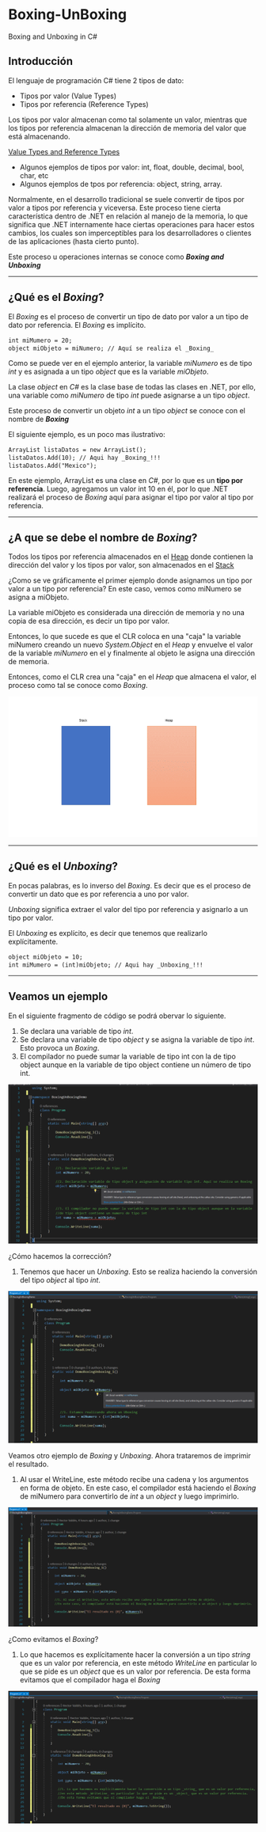# Boxing-UnBoxing
Boxing and Unboxing in C#

## Introducción

El lenguaje de programación C# tiene 2 tipos de dato: 

* Tipos por valor (Value Types)
* Tipos por referencia (Reference Types)

Los tipos por valor almacenan como tal solamente un valor, mientras que los tipos por referencia almacenan la dirección de memoria del valor que está almacenando. 

[Value Types and Reference Types](https://docs.microsoft.com/en-us/dotnet/visual-basic/programming-guide/language-features/data-types/value-types-and-reference-types "Value Types and Reference Types")

* Algunos ejemplos de tipos por valor: int, float, double, decimal, bool, char, etc
* Algunos ejemplos de tpos por referencia: object, string, array.

Normalmente, en el desarrollo tradicional se suele convertir de tipos por valor a tipos por referencia y viceversa. Este proceso tiene cierta característica dentro de .NET en relación al manejo de la memoria, lo que significa que .NET internamente hace ciertas operaciones para hacer estos cambios, los cuales son imperceptibles para los desarrolladores o clientes de las aplicaciones (hasta cierto punto).

Este proceso u operaciones internas se conoce como **_Boxing and Unboxing_**

---

## ¿Qué es el _Boxing_?

El _Boxing_ es el proceso de convertir un tipo de dato por valor a un tipo de dato por referencia. El _Boxing_ es implícito.

```
int miMumero = 20; 
object miObjeto = miNumero; // Aquí se realiza el _Boxing_
```

Como se puede ver en el ejemplo anterior, la variable _miNumero_ es de tipo _int_ y es asignada a un tipo _object_ que es la variable _miObjeto_. 

La clase _object_ en _C#_ es la clase base de todas las clases en .NET, por ello, una variable como _miNumero_ de tipo _int_ puede asignarse a un tipo _object_. 

Este proceso de convertir un objeto _int_ a un tipo _object_ se conoce con el nombre de **_Boxing_**

El siguiente ejemplo, es un poco mas ilustrativo: 

```
ArrayList listaDatos = new ArrayList();
listaDatos.Add(10); // Aqui hay _Boxing_!!!
listaDatos.Add("Mexico");
```

En este ejemplo, ArrayList es una clase en _C#_, por lo que es un **tipo por referencia**. 
Luego, agregamos un valor int 10 en él, por lo que .NET realizará el proceso de _Boxing_ aquí para asignar el tipo por valor al tipo por referencia.

---

## ¿A que se debe el nombre de _Boxing_?

Todos los tipos por referencia almacenados en el [Heap](https://docs.microsoft.com/en-us/cpp/mfc/memory-management-heap-allocation?view=msvc-160 "Memory Management: Heap Allocation") donde contienen la dirección del valor y los tipos por valor, son almacenados en el [Stack](https://www.sciencedirect.com/topics/engineering/stack-memory "Stack Memory")

¿Como se ve gráficamente el primer ejemplo donde asignamos un tipo por valor a un tipo por referencia? En este caso, vemos como miNumero se asigna a miObjeto. 

La variable miObjeto es considerada una dirección de memoria y no una copia de esa dirección, es decir un tipo por valor. 

Entonces, lo que sucede es que el CLR coloca en una "caja" la variable miNumero creando un nuevo _System.Object_ en el _Heap_ y envuelve el valor de la variable _miNumero_ en el y finalmente al objeto le asigna una dirección de memoria.

Entonces, como el CLR crea una "caja" en el _Heap_ que almacena el valor, el proceso como tal se conoce como _Boxing_.

![Image](https://github.com/hevaldes/Boxing-UnBoxing/blob/master/assets/BoxUnbox_1.gif "Boxing")

---

## ¿Qué es el _Unboxing_?

En pocas palabras, es lo inverso del _Boxing_. Es decir que es el proceso de convertir un dato que es por referencia a uno por valor. 

_Unboxing_ significa extraer el valor del tipo por referencia y asignarlo a un tipo por valor. 

El _Unboxing_ es explícito, es decir que tenemos que realizarlo explícitamente.

```
object miObjeto = 10; 
int miMumero = (int)miObjeto; // Aqui hay _Unboxing_!!!
```
---

## Veamos un ejemplo

En el siguiente fragmento de código se podrá obervar lo siguiente. 

1. Se declara una variable de tipo _int_.
2. Se declara una variable de tipo _object_ y se asigna la variable de tipo _int_. Esto provoca un _Boxing_.
3. El compilador no puede sumar la variable de tipo int con la de tipo object aunque en la variable de tipo object contiene un número de tipo int. 

![Image](https://github.com/hevaldes/Boxing-UnBoxing/blob/master/assets/Image1.PNG "Boxing and Unboxing")

¿Cómo hacemos la corrección?

1. Tenemos que hacer un _Unboxing_. Esto se realiza haciendo la conversión del tipo _object_ al tipo _int_.

![Image](https://github.com/hevaldes/Boxing-UnBoxing/blob/master/assets/Image2.PNG "Boxing and Unboxing")

Veamos otro ejemplo de _Boxing_ y _Unboxing_. Ahora trataremos de imprimir el resultado. 

1. Al usar el WriteLine, este método recibe una cadena y los argumentos en forma de objeto. En este caso, el compilador está haciendo el _Boxing_ de miNumero para convertirlo de _int_ a un _object_ y luego imprimirlo. 

![Image](https://github.com/hevaldes/Boxing-UnBoxing/blob/master/assets/Image3.PNG "Boxing and Unboxing")

¿Como evitamos el _Boxing_?

1. Lo que hacemos es explícitamente hacer la conversión a un tipo _string_ que es un valor por referencia, en este método _WriteLine_ en particular lo que se pide es un _object_ que es un valor por referencia. De esta forma evitamos que el compilador haga el _Boxing_

![Image](https://github.com/hevaldes/Boxing-UnBoxing/blob/master/assets/Image4.PNG "Boxing and Unboxing")


